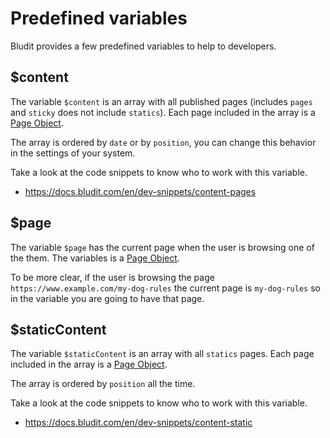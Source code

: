 # Predefined variables
<!-- position: 3 -->

Bludit provides a few predefined variables to help to developers.

<h2 id="content">$content</h2>

The variable `$content` is an array with all published pages (includes `pages` and `sticky` does not include `statics`). Each page included in the array is a [Page Object](https://github.com/bludit/bludit/blob/master/bl-kernel/pagex.class.php).

The array is ordered by `date` or by `position`, you can change this behavior in the settings of your system.

Take a look at the code snippets to know who to work with this variable.
- https://docs.bludit.com/en/dev-snippets/content-pages

<h2 id="page">$page</h2>

The variable `$page` has the current page when the user is browsing one of the them. The variables is a [Page Object](https://github.com/bludit/bludit/blob/master/bl-kernel/pagex.class.php).

To be more clear, if the user is browsing the page `https://www.example.com/my-dog-rules` the current page is `my-dog-rules` so in the variable you are going to have that page.

<h2 id="staticContent">$staticContent</h2>

The variable `$staticContent` is an array with all `statics` pages. Each page included in the array is a [Page Object](https://github.com/bludit/bludit/blob/master/bl-kernel/pagex.class.php).

The array is ordered by `position` all the time.

Take a look at the code snippets to know who to work with this variable.
- https://docs.bludit.com/en/dev-snippets/content-static